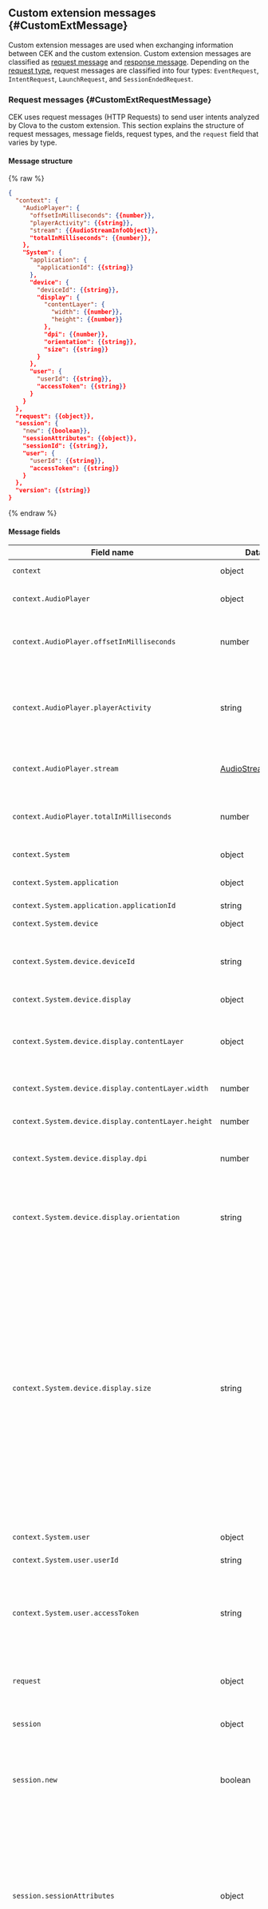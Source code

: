 ## Custom extension messages {#CustomExtMessage}
Custom extension messages are used when exchanging information between CEK and the custom extension. Custom extension messages are classified as [request message](#CustomExtRequestMessage) and [response message](#CustomExtResponseMessage). Depending on the [request type](#CustomExtRequestType), request messages are classified into four types: `EventRequest`, `IntentRequest`, `LaunchRequest`, and `SessionEndedRequest`.

### Request messages {#CustomExtRequestMessage}
CEK uses request messages (HTTP Requests) to send user intents analyzed by Clova to the custom extension. This section explains the structure of request messages, message fields, request types, and the `request` field that varies by type.

#### Message structure

{% raw %}
```json
{
  "context": {
    "AudioPlayer": {
      "offsetInMilliseconds": {{number}},
      "playerActivity": {{string}},
      "stream": {{AudioStreamInfoObject}},
      "totalInMilliseconds": {{number}},
    },
    "System": {
      "application": {
        "applicationId": {{string}}
      },
      "device": {
        "deviceId": {{string}},
        "display": {
          "contentLayer": {
            "width": {{number}},
            "height": {{number}}
          },
          "dpi": {{number}},
          "orientation": {{string}},
          "size": {{string}}
        }
      },
      "user": {
        "userId": {{string}},
        "accessToken": {{string}}
      }
    }
  },
  "request": {{object}},
  "session": {
    "new": {{boolean}},
    "sessionAttributes": {{object}},
    "sessionId": {{string}},
    "user": {
      "userId": {{string}},
      "accessToken": {{string}}
    }
  },
  "version": {{string}}
}
```
{% endraw %}

#### Message fields
| Field name       | Data type    | Description                     | Included |
|---------------|---------|-----------------------------|:---------:|
| `context`                                  | object  | The object that has the context information of the client.                                | Always |
| `context.AudioPlayer`                      | object  | The object that holds the details of media content currently being played or played last. | Conditional |
| `context.AudioPlayer.offsetInMilliseconds` | number  | The most recent playback position (offset) of the recently played media. The unit is milliseconds and this field value may be empty if the `playerActivity` value is `"IDLE"`.                                       | Conditional |
| `context.AudioPlayer.playerActivity`       | string  | The value for indicating the state of player. Values are:<ul><li><code>"IDLE"</code>: Deactivated</li><li><code>"PLAYING"</code>: Playing</li><li><code>"PAUSED"</code>: Paused</li><li><code>"STOPPED"</code>: Stopped</li></ul> | Always |
| `context.AudioPlayer.stream`               | [AudioStreamInfoObject](/CIC/References/CICInterface/AudioPlayer.md#AudioStreamInfoObject) | The object that contains the details of the currently playing media. This field value may be empty if the `playerActivity` value is `"IDLE"`.    | Conditional |
| `context.AudioPlayer.totalInMilliseconds`  | number  | The total duration of the recently played media. The unit is milliseconds and this field value may be empty if the `playerActivity` value is `"IDLE"`.                                                                  | Conditional |
| `context.System`                           | object  | The object that has the context information of the client system.                          | Always |
| `context.System.application`               | object  | The object that has the information of the extension that must be executed by the user intent.       | Always |
| `context.System.application.applicationId` | string  | The extension ID.                                                 | Always |
| `context.System.device`                    | object  | The object that has the context information of the client device.                               | Always |
| `context.System.device.deviceId`           | string  | The client device ID. The device identification information is sent with the combined information of the model name and device serial number. | Always |
| `context.System.device.display`            | object  | The object that has the display information of the client device.                                                 | Always |
| `context.System.device.display.contentLayer`        | object | The object that contains the resolution of the client display used for content. This field is omitted if the value of `context.System.device.display.size` is `"none"`.  | Conditional |
| `context.System.device.display.contentLayer.width`  | number | The width of the content area shown on the display. The unit is pixels (px).             | Always |
| `context.System.device.display.contentLayer.height` | number | The height of the content area shown on the display. The unit is pixels (px).             | Always |
| `context.System.device.display.dpi`         | number | The DPI of the display. This field is omitted if the value of `context.System.device.display.size` is `"none"`.          | Conditional |
| `context.System.device.display.orientation` | string | The direction of the display. This field is omitted if the value of `context.System.device.display.size` is `"none"`.<ul><li><code>"landscape"</code>: Horizontal display</li><li><code>"portrait"</code>: Vertical display</li></ul>                      | Conditional |
| `context.System.device.display.size`        | string | The resolution of the display. A predefined size value or a random value for the resolution size (`"custom"`) may be entered already. Value (`"none"`) may also be entered if there is no display device. <ul><li><code>"none"</code>: No display in client device</li><li><code>"s100"</code>: Low resolution (160px X 107px)</li><li><code>"m100"</code>: Medium resolution (427px X 240px)</li><li><code>"l100"</code>: High resolution (640px X 360px)</li><li><code>"xl100"</code>: Ultrahigh resolution (xlarge type, 899px X 506px)</li><li><code>"custom"</code>: Resolution is not in a predefined specification.</li></ul><div class="note"><p><strong>Note!</strong></p><p>You must provide media content with image quality that is appropriate for screen ratio and DPI of the client device.</p></div> | Always |
| `context.System.user`                      | object  | The object that has authenticated basic user information in the client device.                 | Always |
| `context.System.user.userId`               | string  | Clova ID of the device default user.                                    | Always |
| `context.System.user.accessToken`          | string  | Access token of the user account for a specific service. The access token for the user account connected with the default device user is delivered. CEK sends the access token of a user account acquired from the authorization server of a third-party service. For more information, see [Linking user accounts](/CEK/Guides/Link_User_Account.md). | Always |
| `request`                                 | object  | The object that has the analyzed details of the user utterance. The field configuration will vary depending on the [request type](#CustomExtRequestType). | Always |
| `session`                                  | object  | The object that has the session information. A session is a logical unit used to distinguish user requests.     | Always |
| `session.new`                              | boolean | Distinguishes whether the request message is for a new session or the existing session. <ul><li>true: New session</li><li>false: Existing session</li></ul>  | Always |
| `session.sessionAttributes`                       | object  | The object that stores the information necessary for multi-turn dialogue with the user. Custom extension sends temporary information to CEK using the `response.sessionAttributes` field of [response message](#CustomExtResponseMessage) and receives the corresponding information for the `session.sessionAttributes` field again when receiving additional user requests. The object consists of a key-value pair and can be freely defined when implementing the custom extension. If there is no stored value, an empty object is delivered.   | Always |
| `session.sessionId`                        | string  | Session ID                                                    | Always |
| `session.user`                             | object  | The object that has the information of the current user.                             | Always |
| `session.user.userId`                      | string  | Clova ID of the current user. The value may be different from `context.System.user.userId`. | Always |
| `session.user.accessToken`                 | string  | Access token of the user account for a specific service. The access token for the user account connected with the current user is delivered. CEK sends the access token of a user account acquired from the authorization server of a third-party service. For more information, see [Linking user accounts](/CEK/Guides/Link_User_Account.md).| Conditional |
| `version`                                  | string  | Version of message format (CEK version).                          | Always |

#### Message example
{% raw %}
```json
// Example 1: EventRequest type
{
  "version": "0.1.0",
  "session": {
    "new": false,
    "sessionAttributes": {},
    "sessionId": "a29cfead-c5ba-474d-8745-6c1a6625f0c5",
    "user": {
      "userId": "V0qe",
      "accessToken": "XHapQasdfsdfFsdfasdflQQ7"
    }
  },
  "context": {
    "System": {
      "application": {
        "applicationId": "com.yourdomain.extension.pizzabot"
      },
      "user": {
        "userId": "V0qe",
        "accessToken": "XHapQasdfsdfFsdfasdflQQ7"
      },
      "device": {
        "deviceId": "096e6b27-1717-33e9-b0a7-510a48658a9b",
        "display": {
          "size": "l100",
          "orientation": "landscape",
          "dpi": 96,
          "contentLayer": {
            "width": 640,
            "height": 360
          }
        }
      }
    }
  },
  "request": {
    "type": "EventRequest",
    "requestId": "f09874hiudf-sdf-4wku-flksdjfo4hjsdf",
    "timestamp": "2018-06-11T09:19:23Z",
    "event" : {
      "namespace":"ClovaSkill",
      "name":"SkillEnabled",
      "payload": null
    }
  }
}

// Example 2: IntentRequest type
{
  "version": "0.1.0",
  "session": {
    "new": false,
    "sessionAttributes": {},
    "sessionId": "a29cfead-c5ba-474d-8745-6c1a6625f0c5",
    "user": {
      "userId": "V0qe",
      "accessToken": "XHapQasdfsdfFsdfasdflQQ7"
    }
  },
  "context": {
    "System": {
      "application": {
        "applicationId": "com.yourdomain.extension.pizzabot"
      },
      "user": {
        "userId": "V0qe",
        "accessToken": "XHapQasdfsdfFsdfasdflQQ7"
      },
      "device": {
        "deviceId": "096e6b27-1717-33e9-b0a7-510a48658a9b",
        "display": {
          "size": "l100",
          "orientation": "landscape",
          "dpi": 96,
          "contentLayer": {
            "width": 640,
            "height": 360
          }
        }
      }
    }
  },
  "request": {
    "type": "IntentRequest",
    "intent": {
      "name": "OrderPizza",
      "slots": {
        "pizzaType": {
          "name": "pizzaType",
          "value": "Pepperoni"
        }
      }
    }
  }
}

// Example 3: LaunchRequest type
{
  "version": "0.1.0",
  "session": {
    "new": true,
    "sessionAttributes": {},
    "sessionId": "a29cfead-c5ba-474d-8745-6c1a6625f0c5",
    "user": {
      "userId": "V0qe",
      "accessToken": "XHapQasdfsdfFsdfasdflQQ7"
    }
  },
  "context": {
    "System": {
      "application": {
        "applicationId": "com.yourdomain.extension.pizzabot"
      },
      "user": {
        "userId": "V0qe",
        "accessToken": "XHapQasdfsdfFsdfasdflQQ7"
      },
      "device": {
        "deviceId": "096e6b27-1717-33e9-b0a7-510a48658a9b",
        "display": {
          "size": "l100",
          "orientation": "landscape",
          "dpi": 96,
          "contentLayer": {
            "width": 640,
            "height": 360
          }
        }
      }
    }
  },
  "request": {
    "type": "LaunchRequest"
  }
}

// Example 4: SessionEndedRequest type
{
  "version": "0.1.0",
  "session": {
    "new": false,
    "sessionAttributes": {},
    "sessionId": "a29cfead-c5ba-474d-8745-6c1a6625f0c5",
    "user": {
      "userId": "V0qe",
      "accessToken": "XHapQasdfsdfFsdfasdflQQ7"
    }
  },
  "context": {
    "System": {
      "application": {
        "applicationId": "com.yourdomain.extension.pizzabot"
      },
      "user": {
        "userId": "V0qe",
        "accessToken": "XHapQasdfsdfFsdfasdflQQ7"
      },
      "device": {
        "deviceId": "096e6b27-1717-33e9-b0a7-510a48658a9b",
        "display": {
          "size": "l100",
          "orientation": "landscape",
          "dpi": 96,
          "contentLayer": {
            "width": 640,
            "height": 360
          }
        }
      }
    }
  },
  "request": {
    "type": "SessionEndedRequest"
  }
}
```
{% endraw %}

#### See also
* [Handling a custom extension request](/CEK/Guides/Build_Custom_Extension.md#HandleCustomExtensionRequest)
* [AudioStreamInfoObject](/CIC/References/CICInterface/AudioPlayer.md#AudioStreamInfoObject)

### Request types {#CustomExtRequestType}
Request messages are classified into the following four types and the field configuration of the request message `request` object varies for each request type.
* [`EventRequest`](#CustomExtEventRequest)
* [`IntentRequest`](#CustomExtIntentRequest)
* [`LaunchRequest`](#CustomExtLaunchRequest)
* [`SessionEndedRequest`](#CustomExtSessionEndedRequest)

#### EventRequest {#CustomExtEventRequest}
{% if book.TargetCountryCode == "KR" %}
`EventRequest` type is a request type used when changes in the client state or related requests need to be sent to the extension. CEK uses the `EventRequest` request type to [report the client audio playback state to the extension](/CEK/Guides/Build_Custom_Extension.md#CollectPlaybackStatusAndProgress) or to [request additional information about audio playback from the extension](/CEK/Guides/Build_Custom_Extension.md#ProvidingMetaDataForDisplay). You must develop the extension to handle the tasks of reporting the audio playback state or requesting additional information.

Use the `EventRequest` request type and the following [event messages](/CIC/References/CIC_API.md#Event) of [CIC API](/CIC/References/CIC_API.md) when reporting the audio playback state or requesting additional information from the extension.

* [`AudioPlayer.PlayFinished`](/CIC/References/CICInterface/AudioPlayer.md#PlayFinished)
* [`AudioPlayer.PlayPaused`](/CIC/References/CICInterface/AudioPlayer.md#PlayPaused)
* [`AudioPlayer.PlayResumed`](/CIC/References/CICInterface/AudioPlayer.md#PlayResumed)
* [`AudioPlayer.PlayStarted`](/CIC/References/CICInterface/AudioPlayer.md#PlayStarted)
* [`AudioPlayer.PlayStopped`](/CIC/References/CICInterface/AudioPlayer.md#PlayStopped)
* [`AudioPlayer.ProgressReportDelayPassed`](/CIC/References/CICInterface/AudioPlayer.md#ProgressReportDelayPassed)
* [`AudioPlayer.ProgressReportIntervalPassed`](/CIC/References/CICInterface/AudioPlayer.md#ProgressReportIntervalPassed)
* [`AudioPlayer.ProgressReportPositionPassed`](/CIC/References/CICInterface/AudioPlayer.md#ProgressReportPositionPassed)
* [`AudioPlayer.StreamRequested`](/CIC/References/CICInterface/AudioPlayer.md#StreamRequested)
* [`TemplateRuntime.RequestPlayerInfo`](/CIC/References/CICInterface/AudioPlayer.md#RequestPlayerInfo)
{% elif book.TargetCountryCode == "JP" %}
`EventRequest` type is a request type used when changes in the client state or related requests need to be sent to the extension. CEK uses the `EventRequest` request type to report the results of the user enabling or disabling specific skills, [report audio playback status of the client to the extension](/CEK/Guides/Build_Custom_Extension.md#CollectPlaybackStatusAndProgress), or [request additional information related to audio playback from the extension](/CEK/Guides/Build_Custom_Extension.md#ProvidingMetaDataForDisplay). You must develop the extension to handle the tasks of enabling or disabling skills, reporting the audio playback state, or requesting additional information.

Use the `EventRequest` request type and the following [CIC API](#CICAPIforAudioPlayback) when reporting the audio playback state or requesting additional information from the extension.

* [`AudioPlayer.PlayFinished`](#PlayFinished)
* [`AudioPlayer.PlayPaused`](#PlayPaused)
* [`AudioPlayer.PlayResumed`](#PlayResumed)
* [`AudioPlayer.PlayStarted`](#PlayStarted)
* [`AudioPlayer.PlayStopped`](#PlayStopped)
* [`AudioPlayer.ProgressReportDelayPassed`](#ProgressReportDelayPassed)
* [`AudioPlayer.ProgressReportIntervalPassed`](#ProgressReportIntervalPassed)
* [`AudioPlayer.ProgressReportPositionPassed`](#ProgressReportPositionPassed)
* [`AudioPlayer.StreamRequested`](#StreamRequested)
* [`TemplateRuntime.RequestPlayerInfo`](#RequestPlayerInfo)
{% endif %}

The `request` object field configuration of the `EventRequest` type message is as follows:

{% raw %}
```json
{
  "type": "EventRequest",
  "requestId": {{string}},
  "timestamp": {{string}},
  "event": {
    "namespace": {{string}},
    "name": {{string}},
    "payload": {{object}}
  }
}
```
{% endraw %}

| Field name       | Data type    | Description                     | Included |
|---------------|---------|-----------------------------|:---------:|
| `event`           | object  | The object that stores the information sent by the client to Clova.                                       | Always   |
| `event.name`      | string  | {{ "The name of the event sent to Clova by the client." if book.TargetCountryCode == "KR" else "The name of the event message sent to Clova by the client or the name that represents the active or non-active action of a skill. The name that represents the active or non-active action of a skill is either `SkillEnabled` or `SkillDisabled`. Once a request is received, which holds information about the active or non-active state of the skill, you can use the `context.System.application.applicationId` field and `context.System.user.userId` field of the [request message](#CustomExtRequestMessage) so that it collects or discards user information." }} | Always   |
| `event.namespace` | string  | {{ "The namespace of the event sent to Clova by the client." if book.TargetCountryCode == "KR" else "The namespace of the event message sent to Clova by the client or the name that represents the active or non-active state of a skill. The namespace that represents the active or non-active state of a skill is always `ClovaSkill`." }}   | Always  |
| `event.payload`   | object  | {{ "`payload` or part of the `payload` information of the event message sent to Clova by the client. Some `EventRequest` type of event message may have an empty `payload`." if book.TargetCountryCode == "KR" else "`payload` or part of the `payload` information of the event message sent to Clova by the client. Some event messages or `EventRequest` type event messages that represent the active or non-active state of a skill may have an empty `payload`." }}  | Always  |
| `requestId`       | string  | Dialogue ID (`event.header.dialogRequestId`) generated when the client sends information to Clova.    | Always   |
| `timestamp`       | string  | The send time of when the client sends information to Clova (Timestamp, <a href="https://en.wikipedia.org/wiki/ISO_8601" target="_blank">ISO 8601</a>)<div class="note"><p><strong>Note!</strong></p><p>Since CEK does not guarantee the correct order in <code>EventRequest</code> type requests, you can use this field value to determine the order of client requests.</p></div>                    |   |
| `type`            | string  | The type of request message. The value is always set to `"EventRequest"`.         | Always |

Here is an example of the `request` object field of the `EventRequest` type message.

{% if book.TargetCountryCode == "KR" %}
```json
// Example 1. When metadata on music is requested
"event": {
  "namespace": "TemplateRuntime",
  "name": "RequestPlayerInfo",
  "payload": {
    "token": "eJyr5lIqSSyITy4tKs4vUrJSUE",
    "range": {
      "after": 10
    }
  }
}

// Example 2. When music is stopped
"request": {
  "type": "EventRequest",
  "requestId": "e5464288-50ff-4e99-928d-4a301e083d41",
  "timestamp": "2017-09-05T05:41:21Z",
  "event": {
    "namespace": "AudioPlayer",
    "name": "PlayStopped",
    "payload": {}
  }
}
```
{% elif book.TargetCountryCode == "JP" %}
```json
// Example 1. When a skill is enabled
"request": {
  "type": "EventRequest",
  "requestId": "f09874hiudf-sdf-4wku-flksdjfo4hjsdf",
  "timestamp": "2018-06-11T09:19:23Z",
  "event" : {
    "namespace":"ClovaSkill",
    "name":"SkillEnabled",
    "payload": null
  }
}

// Example 2. When a skill is disabled
"request": {
  "type": "EventRequest",
  "requestId": "f09874hiudf-sdf-4wku-flksdjfo4hjsdf",
  "timestamp": "2018-06-19T11:37:21Z",
  "event" : {
    "namespace":"ClovaSkill",
    "name":"SkillDisabled",
    "payload": null
  }
}

// Example 3. When metadata on music is requested
"event": {
  "namespace": "TemplateRuntime",
  "name": "RequestPlayerInfo",
  "payload": {
    "token": "eJyr5lIqSSyITy4tKs4vUrJSUE",
    "range": {
      "after": 10
    }
  }
}

// Example 4. When music is stopped
"request": {
  "type": "EventRequest",
  "requestId": "e5464288-50ff-4e99-928d-4a301e083d41",
  "timestamp": "2017-09-05T05:41:21Z",
  "event": {
    "namespace": "AudioPlayer",
    "name": "PlayStopped",
    "payload": {}
  }
}
```
{% endif %}

#### IntentRequest {#CustomExtIntentRequest}
`IntentRequest` type is a request type that delivers a user request in order to have its details executed. When developing the service, you must [define an interaction model](/Design/Design_Guideline_For_Extension.md#DefineInteractionModel) for receiving user requests. The interaction model can be registered via the [Clova developer console](/DevConsole/ClovaDevConsole_Overview.md). In this process, the distinguished user request is defined as information type called an "intent." The analyzed utterance information of the user is converted to an intent and is delivered to the extension via the `intent` field.

The `request` object field configuration of the `IntentRequest` type message is as follows:

{% raw %}
```json
{
  "type": "IntentRequest",
  "intent": {
    "name": {{string}},
    "slots": {{object}}
  }
}
```
{% endraw %}

| Field name       | Data type    | Description                     | Included |
|---------------|---------|-----------------------------|:---------:|
| `intent`        | object  | Object that stores the analyzed details of a user request [intent](/Design/Design_Guideline_For_Extension.md#Intent).                          | Always |
| `intent.name`   | string  | The name of the Intent. The [intent](/Design/Design_Guideline_For_Extension.md#Intent) defined in the interaction model can be identified with this field.  | Always |
| `intent.slots`  | object  | The object that stores the information required when the extension handles the intent (slot). Configuration of this field may vary depending on the [intent](/Design/Design_Guideline_For_Extension.md#Intent) entered in `intent.name` field. | Always |
| `type`          | string  | The type of request message. The value is always set to `"IntentRequest"`.                                                                     | Always |

Here is an example of the `request` object field of the `IntentRequest` type message.

```json
"request": {
  "type": "IntentRequest",
  "intent": {
    "name": "OrderPizza",
    "slots": {
      "pizzaType": {
        "name": "pizzaType",
        "value": "Pepperoni"
      }
    }
  }
}
```

#### LaunchRequest {#CustomExtLaunchRequest}
`LaunchRequest` type is a request type that indicates that a user has started using a specific extension. For example, the user has declared they want to use a specific skill by saying "Start DiceDrawer." The [`IntentRequest`](#CustomExtIntentRequest) type message of the extension is received until the user declares they want to stop using the skill.

The `request` object field configuration of the `LaunchRequest` type message is as follows:

{% raw %}
```json
{
  "type": "LaunchRequest"
}
```
{% endraw %}

| Field name       | Data type    | Description                     | Included |
|---------------|---------|-----------------------------|:---------:|
| `type`          | string  | The type of request message. The value is always set to `"LaunchRequest"`. | Always |

#### SessionEndedRequest {#CustomExtSessionEndedRequest}
`SessionEndedRequest` request type that indicates that a user has finished using a specific skill. This message is received in the following situations:
* when the user has requested to end the skill.
* when there is no user input for a specific amount of time (Timeout).
* when there is an error.

<div class="note">
  <p><strong>Note!</strong></p>
  <p>If the extension first declares the end of the session using the <code>shouldEndSession</code> field of <a href="#CustomExtResponseMessage">response message</a>, this message will not be received.</p>
</div>


The `request` object field configuration of the `SessionEndedRequest` type message is as follows:

{% raw %}
```json
{
  "type": "SessionEndedRequest"
}
```
{% endraw %}

| Field name       | Data type    | Description                     | Included |
|---------------|---------|-----------------------------|:---------:|
| `type`          | string  | The type of request message. The value is always set to `"SessionEndedRequest"`. | Always |

### Response message {#CustomExtResponseMessage}
The extension must deliver a response message after handling a request message (HTTP Response). This section explains the structure and the fields of the response message.

#### Message structure
{% raw %}
```json
{
  "response": {
    "card": {{object}},
    "directives": [
      {
        "header": {
          "messageId": {{string}},
          "name": {{string}},
          "namespace": {{string}}
        },
        "payload": {{object}}
      }
    ],
    "outputSpeech": {
      "type": {{string}},
      "values": {{SpeechInfoObject|SpeechInfoObject array}},
      "brief": {{SpeechInfoObject}},
      "verbose": {
        "type": {{string}},
        "values": {{SpeechInfoObject|SpeechInfoObject array}},
      }
    },
    "reprompt": {
      "outputSpeech": {
        "type": {{string}},
        "values": {{SpeechInfoObject|SpeechInfoObject array}},
        "brief": {{SpeechInfoObject}},
        "verbose": {
          "type": {{string}},
          "values": {{SpeechInfoObject|SpeechInfoObject array}},
        }
      }
    },
    "shouldEndSession": {{boolean}},
  },
  "sessionAttributes": {{object}},
  "version": {{string}}
}
```
{% endraw %}

#### Message fields
| Field name       | Data type    | Description                     | Required |
|---------------|---------|-----------------------------|:---------:|
| `response`                               | object       | The object containing the response information of the extension.                            | Required |
| `response.card`                          | object       | The data is in the [content template](/CIC/References/Content_Templates.md) format and can be displayed on the client screen via this field. If data exists in this field, CIC sends the [Clova.RenderTemplate](/CIC/References/CICInterface/Clova.md#RenderTemplate) directive to the client. If the object is empty, CIC delivers the [Clova.RenderText](/CIC/References/CICInterface/Clova.md#RenderText) directive to the client to display the values in the `response.outputSpeech.values` field.        | Required |
| `response.directives[]`                  | object array | The directive message that the extension delivers to CEK. The `response.directives` field is normally used to provide audio content and supports the following {{ "[CIC API](/CIC/References/CIC_API.md)" if book.TargetCountryCode == "KR" else "[CIC API](#CICAPIforAudioPlayback)" }} directive messages: <ul><li><code>AudioPlayer.Play</code></li><li><code>AudioPlayer.StreamDeliver</code></li><li><code>PlaybackController.Pause</code></li><li><code>PlaybackController.Resume</code></li><li><code>PlaybackController.Stop</code></li><li><code>TemplateRuntime.RenderPlayerInfo</code></li>.</ul> | Required |
| `response.directives[].header`           | object       | The header of the directive.                                          | Required |
| `response.directives[].header.messageId` | string       | The message ID (UUID). The message ID used to distinguish individual messages.   | Required |
| `response.directives[].header.name`      | string       | The API name of directive.                                      | Required |
| `response.directives[].header.namespace` | string       | The API namespace of the directive message.                                | Required |
| `response.directives[].payload`          | object       | The object that contains information related to the directive. You can configure the payload object and the field values differently based on the directive message.         | Required |
| `response.outputSpeech`                  | object       | The object that contains the information to be synthesized as a voice. The synthesized voice information is delivered to the client via CIC.              | Required |
| `response.outputSpeech.brief`            | [SpeechInfoObject](#CustomExtSpeechInfoObject) | Summary information for voice output.                    | Optional |
| `response.outputSpeech.type`             | string       | The type of voice information to output. <ul><li><code>"SimpleSpeech"</code>: Voice information in a simple sentence format. This is the most basic type, and the <code>response.outputSpeech.values</code> field must have a <a href="#CustomExtSpeechInfoObject"><code>SpeechInfoObject</code></a> object if this value is designated.</li><li><code>"SpeechList"</code>: Voice information with a complex sentence format. This is used when outputting many sentences. If this value is designated, the <code>response.outputSpeech.values</code> field must have a <a href="#CustomExtSpeechInfoObject"><code>SpeechInfoObject</code></a> object array.</li><li><code>"SpeechSet"</code>: Voice information in a combined format. This is used to deliver the summary of the voice information and detailed voice information to a client device without a display. If this value is designated, it must have the <code>response.outputSpeech.brief</code> and <code>response.outputSpeech.verbose</code> fields instead of the <code>response.outputSpeech.values</code> field.</li></ul> | Required |
| `response.outputSpeech.values[]`           | [SpeechInfoObject](#CustomExtSpeechInfoObject) or [SpeechInfoObject](#CustomExtSpeechInfoObject) array | The object or object array that contains the voice information to output from the client device. | Optional |
| `response.outputSpeech.verbose`          | object       | It is used when delivering content to a client device without a display and contains detailed voice information. | Optional |
| `response.outputSpeech.verbose.type`     | string       | The type of voice information to output. Only the voice information in simple and complex sentence formats can be entered. <ul><li><code>"SimpleSpeech"</code>: Voice information in a simple sentence format. Used when delivering the most basic voice information. If this value is designated, the <code>response.outputSpeech.verbose.values</code> field must have the <a href="#CustomExtSpeechInfoObject"><code>SpeechInfoObject</code></a> object.</li><li><code>"SpeechList"</code>: Voice information in a complex sentence format. It is used when outputting many sentences. If this value is designated, the <code>response.outputSpeech.verbose.values</code> field must have a <a href="#CustomExtSpeechInfoObject"><code>SpeechInfoObject</code></a> object array.</li></ul> | Required |
| `response.outputSpeech.verbose.values[]`           | [SpeechInfoObject](#CustomExtSpeechInfoObject) or [SpeechInfoObject](#CustomExtSpeechInfoObject) array | The object or object array that contains the detailed voice information to output from the client device. | Required |
| `response.reprompt`                               | object       | The object that contains voice information to encourage additional user utterances. If the `response.reprompt` field is used, the intention to continue multi-turn dialogue can be asked to the user or the user can be encouraged to enter additional mandatory information. Generally, if there is no additional utterance from the user during a multi-turn dialogue, the multi-turn dialogue exits automatically after the waiting time for input is exceeded. But if the `response.reprompt` field is used, the Clova outputs the voice written in the `response.reprompt` field after the client exceeds the waiting time for input to deliver the [`SpeechSynthesizer.Speak`](/CIC/References/CICInterface/SpeechSynthesizer.md#Speak) directive message and the [`SpeechRecognizer.ExpectSpeech`](/CIC/References/CICInterface/SpeechRecognizer.md#ExpectSpeech) directive message to the client to receive additional utterances of the user.<div class="note"><p><strong>Note!</strong></p><p><code>response.reprompt</code> The field is valid when the <code>response.shouldEndSession</code> field value is entered as <code>false</code>. It is recommended to send voice information in a short sentence format (<code>"SimpleSpeech"</code>). If the <code>response.reprompt</code> field is used, the input waiting time can be extended only once.</p></div> | Optional |
| `response.reprompt.outputSpeech`                  | object       | The object that contains the information to be synthesized as a voice. The synthesized voice information is delivered to the client via CIC.              | Required |
| `response.reprompt.outputSpeech.brief`            | [SpeechInfoObject](#CustomExtSpeechInfoObject) | Summary information for voice output.                    | Optional |
| `response.reprompt.outputSpeech.type`             | string       | The type of voice information to output. <ul><li>"SimpleSpeech": Voice information in a simple sentence format. This is the most basic type, and the <code>response.outputSpeech.values</code> field must have a <a href="#CustomExtSpeechInfoObject"><code>SpeechInfoObject</code></a> object if this value is designated.</li><li><code>"SpeechList"</code>: Voice information with a complex sentence format. This is used when outputting many sentences. If this value is designated, the <code>response.outputSpeech.values</code> field must have a <a href="#CustomExtSpeechInfoObject"><code>SpeechInfoObject</code></a> object array.</li><li><code>"SpeechSet"</code>: Voice information in a combined format. This is used to deliver the summary of the voice information and detailed voice information to a client device without a display. If this value is designated, it must have the <code>response.outputSpeech.brief</code> and <code>response.outputSpeech.verbose</code> fields instead of the <code>response.outputSpeech.values</code> field.</li></ul> | Required |
| `response.reprompt.outputSpeech.values[]`           | [SpeechInfoObject](#CustomExtSpeechInfoObject) or [SpeechInfoObject](#CustomExtSpeechInfoObject) array | The object or object array that contains the voice information to output from the client device. | Optional |
| `response.reprompt.outputSpeech.verbose`          | object       | It is used when delivering content to a client device without a display and contains detailed voice information. | Optional |
| `response.reprompt.outputSpeech.verbose.type`     | string       | The type of voice information to output. Only the voice information in simple and complex sentence formats can be entered. <ul><li><code>"SimpleSpeech"</code>: Voice information in a simple sentence format. Used when delivering the most basic voice information. If this value is designated, the <code>response.outputSpeech.verbose.values</code> field must have the <a href="#CustomExtSpeechInfoObject"><code>SpeechInfoObject</code></a> object.</li><li><code>"SpeechList"</code>: Voice information in a complex sentence format. It is used when outputting many sentences. If this value is designated, the <code>response.outputSpeech.verbose.values</code> field must have a <a href="#CustomExtSpeechInfoObject"><code>SpeechInfoObject</code></a> object array.</li></ul> | Required |
| `response.reprompt.outputSpeech.verbose.values[]`           | [SpeechInfoObject](#CustomExtSpeechInfoObject) or [SpeechInfoObject](#CustomExtSpeechInfoObject) array | The object or object array that contains the detailed voice information to output from the client device. | Required |
| `response.shouldEndSession`              | boolean      | Session end flag A field that indicates that a user has finished using a specific extension. Used when the extension notifies the end of use first before receiving the request message of [`SessionEndedRequest`](#CustomExtSessionEndedRequest) type.<ul><li>true: End of use</li><li>false: Continue use. A multi-turn dialogue with the user is attempted.</li></ul> | Required |
| `sessionAttributes`                      | object       | The object that stores information necessary for a multi-turn dialogue with the user. A custom extension sends intermediate information to CEK using the `sessionAttributes` field and receives the corresponding information to the `session.sessionAttributes` field of the [request message](#CustomExtRequestMessage) when receiving additional user requests. `sessionAttributes` The object must be configured as a key-value pair and can be defined arbitrarily when implementing the custom extension. If there is no value to store, enter an empty object. | Required |
| `version`                                | string       | Version of message format (CEK version).                        | Required |

<div class="note">
  <p><strong>Note!</strong></p>
  <p>A prior arrangement is necessary when sending a customized directive of the extension through the <code>response.directives</code> field. Contact the partnership team for more information.</p>
</div>

#### SpeechInfoObject {#CustomExtSpeechInfoObject}
SpeechInfoObject is an object reused in the `response.outputSpeech` of a response message. The object contains simple utterance information in the smallest unit of voice information to be outputted to the user. This object has the following fields:

| Field name        | Data type         | Description                                                                | Required |
|----------------|--------------|--------------------------------------------------------------------|:-----:|
| `lang`           | string       | Code of the language to use for voice synthesis. The current values are as follows:<ul><li><code>"en"</code>: English</li><li><code>"ja"</code>: Japanese</li><li><code>"ko"</code>: Korean</li><li><code>""</code>: If the <code>type</code> field value is <code>"URL"</code>, this field has an empty string.</li></ul>         | Required |
| `type`           | string       | Type of voice to use. The type of `value` field value varies depending on the value of this field. The current values are as follows:<ul><li><code>"PlainText"</code>: regular text</li><li><code>"URL"</code>: URI of the file that can play voice and music.</li></ul>            | Required |
| `value`          | string       | Content to synthesize speech or URI of audio file.<div class="note">
  <p><strong>Note!</strong></p><p>For information on the audio file format supported by Clova, see <a href="/Design/Design_Guideline_For_Extension.html#SupportedAudioCompressionFormat">Supported audio compression formats</a>.</p></div>     | Required |

#### Message example
{% raw %}
```json
// Example 1: Return SimpleSpeech voice information - regular text
{
  "version": "0.1.0",
  "sessionAttributes": {},
  "response": {
    "outputSpeech": {
      "type": "SimpleSpeech",
      "values": {
          "type": "PlainText",
          "lang": "en",
          "value": "Hi, nice to meet you"
      }
    },
    "card": {},
    "directives": [],
    "shouldEndSession": false
  }
}

// Example 2: Return SpeechList voice information - use regular text, URL type
{
  "version": "0.1.0",
  "sessionAttributes": {},
  "response": {
    "outputSpeech": {
      "type": "SpeechList",
      "values": [
        {
          "type": "PlainText",
          "lang": "ko",
          "value": "I will sing a song."
        },
        {
          "type": "URL",
          "lang": "" ,
          "value": "https://tts.com/song.mp3"
        }
      ]
    },
    "card": {},
    "directives": [],
    "shouldEndSession": true
  }
}

// Example 3: Return SpeechSet voice information - summary, detailed voice information
{
  "version": "0.1.0",
  "sessionAttributes": {},
  "response": {
    "outputSpeech": {
      "type": "SpeechSet",
      "brief": {
        "type": "PlainText",
        "lang": "ko",
        "value": "Here is the weather forecast."
      },
      "verbose": {
        "type": "SpeechList",
        "values": [
          {
              "type": "PlainText",
              "lang": "ko",
              "value": "Monsoon rains throughout the country until the weekend…The heat wave has died down."
          },
          {
              "type": "PlainText",
              "lang": "ko",
              "value": "Monsoon rains throughout the country tomorrow…Watch out for torrential rain in various regions."
          }
          ...
        ]
      }
    },
    "card": {},
    "directives": [],
    "shouldEndSession": true
  }
}

// Example 4: Stores intermediate information in multi-turn dialogue - use of sessionAttributes
{
  "version": "0.1.0",
  "sessionAttributes": {
    "RequestedIntent": "OrderPizza",
    "pizzaType": "Pepperoni pizza"
  },
  "response": {
    "outputSpeech": {
      "type": "SimpleSpeech",
      "values": {
          "type": "PlainText",
          "lang": "ko",
          "value": "How many boxes of pizza do you want to order?"
      }
    },
    "card": {},
    "directives": [],
    "shouldEndSession": false
  }
}

// Example 5: Encourages additional user utterances in multi-turn dialogue - use of reprompt
{
  "version": "0.1.0",
  "sessionAttributes": {
    "RequestedIntent": "OrderPizza",
    "pizzaType": "Pepperoni pizza"
  },
  "response": {
    "outputSpeech": {
      "type": "SimpleSpeech",
      "values": {
          "type": "PlainText",
          "lang": "ko",
          "value": "How many boxes of pizza do you want to order?"
      }
    },
    "card": {},
    "reprompt" : {
      "outputSpeech" : {
        "type" : "SimpleSpeech",
        "values" : {
          "type" : "PlainText",
          "lang" : "ko",
          "value": "If you don't have anything to say, would you like to cancel the order?"
        }
      }
    },
    "shouldEndSession": false
  }
}

// Example 6: Directs the client to play the audio content (uses the response.directives[] field)
{
  "version": "0.1.0",
  "sessionAttributes": {},
  "response": {
    "card": {},
    "directives": [
      {
        "header": {
          "namespace": "AudioPlayer",
          "name": "Play"
        },
        "payload": {
          "audioItem": {
            "audioItemId": "9CPWU-c82302b2-ea29-4f6c-ba6e-20fd268d8c3b-c1570067",
            "title": "Symphony No.4 In A Op.90 'Italian' - III. Con Moto Moderato",
            "artist": "Unknown",
            "stream": {
              "beginAtInMilliseconds": 0,
              "progressReport": {
                "progressReportDelayInMilliseconds": null,
                "progressReportIntervalInMilliseconds": null,
                "progressReportPositionInMilliseconds": 60000
              },
              "token": "TR-NM-17413540",
              "url": "clova:TR-NM-17413540",
              "urlPlayable": false
            },
          },
          "playBehavior": "REPLACE_ALL"
        }
      }
    ],
    "outputSpeech": {},
    "shouldEndSession": true
  }
}
```
{% endraw %}

#### See also
* [Returning a custom extension response](/CEK/Guides/Build_Custom_Extension.md#ReturnCustomExtensionResponse)
* [Content template](/CIC/References/Content_Templates.md)

{% if book.TargetCountryCode == "JP" %}
## CIC API related to the audio content playback {#CICAPIforAudioPlayback}

CIC API is the message specification exchanged when the client device of a user communicates with Clova. The CIC API explained here is supported by CEK to [provide audio content](/CEK/Guides/Build_Custom_Extension.md#ProvideAudioContent) for the custom extension. CEK sends by filling out the event message the client sent to Clova in the `event` field of the [`EventRequest`](#CustomExtEventRequest) type message. Also, the custom extension must send the directive message related to the audio content playback by filling out in the `response.directives[]` field of the [`Response messages`](#CustomExtResponseMessage) to provide audio content to the user.

Therefore, if your custom extension provides audio content, you need an understanding of the following CIC API:

| Namespace   | Message name         | Type  | Description                                   |
|-------------|------------------|-----------|---------------------------------------------|
| AudioPlayer | [`Play`](#Play)                       | Directive | Instructs the client to either play or add to the playback queue the specified audio stream.                         |
| AudioPlayer | [`PlayFinished`](#PlayFinished)       | Event     | Reports to CIC that the client has finished playback with the information on the audio stream.     |
| AudioPlayer | [`PlayPaused`](#PlayPaused)           | Event     | Reports to CIC that the client has paused playback with the information on the audio stream. |
| AudioPlayer | [`PlayResumed`](#PlayResumed)         | Event     | Reports to CIC that the client has resumed playback with the information on the audio stream.         |
| AudioPlayer | [`PlayStarted`](#PlayStarted)         | Event     | Reports to CIC that the client has started playback with the information on the audio stream.    |
| AudioPlayer | [`PlayStopped`](#PlayStopped)         | Event     | Reports to CIC that the client has stopped playback with the information on the audio stream.    |
| AudioPlayer | [`ProgressReportDelayPassed`](#ProgressReportPositionPassed) | Event | Reports the current playback state to CIC after the specified time (delay) has passed playing the audio stream. |
| AudioPlayer | [`ProgressReportIntervalPassed`](#ProgressReportPositionPassed)| Event | Reports the current playback state to CIC on a regular interval while playing an audio stream. |
| AudioPlayer | [`ProgressReportPositionPassed`](#ProgressReportPositionPassed) | Event | Reports the current playback state to CIC when the client reaches a specific playback point. |
| AudioPlayer | [`StreamDeliver`](#StreamDeliver)     | Directive | Receives the audio stream information that can be played as a response to the [`AudioPlayer.StreamRequested`](#StreamRequested) event. |
| AudioPlayer | [`StreamRequested`](#StreamRequested) | Event     | Requests CIC for additional information needed for audio stream playback such as a streaming URL.               |
| PlaybackController | [`Pause`](#Pause)              | Directive | Instructs the client to pause the current audio stream.        |
| PlaybackController | [`Resume`](#Resume)            | Directive | Instructs the client to resume playing the audio stream.                |
| PlaybackController | [`Stop`](#Stop)                | Directive | Instructs the client to stop playing an audio stream.                |
| TemplateRuntime | [`RenderPlayerInfo`](#RenderPlayerInfo)        | Directive | Instructs the client to display the sent playback metadata such as a playlist, album image, and lyrics on the media player. |
| TemplateRuntime | [`RequestPlayerInfo`](#RequestPlayerInfo)      | Event     | Requests CIC for playback metadata such as a playlist, album image, and lyrics to display on the media player. |

## Play directive {#Play}
Instructs the client to either play or add to the playback queue the specified audio stream.

### Payload fields
| Field name       | Data type    | Description                     | Included |
|---------------|---------|-----------------------------|:---------:|
| `audioItem`               | object | The metadata of an audio stream to play and audio stream information required for playback.                     | Always |
| `audioItem.artImageUrl`   | string | The URL for the image on the audio (e.g. album image).                                                  | Conditional  |
| `audioItem.audioItemId`   | string | ID of an audio stream. Use this ID to remove redundant Play directives. | Always |
| `audioItem.headerText`    | string | The text field used mainly to indicate the title of current play list.                                                | Conditional  |
| `audioItem.stream`        | [AudioStreamInfoObject](#AudioStreamInfoObject) | The audio stream information required for playback.        | Always |
| `audioItem.titleSubText1` | string | The text field used mainly to indicate the name of the artist.                                                          | Always |
| `audioItem.titleSubText2` | string | The text field used mainly to indicate the name of the album.                                                      | Conditional |
| `audioItem.titleText`     | string | The text field used mainly to indicate the title of the currently playing music.                                                         | Always  |
| `playBehavior`            | string | Indicates when to play the audio stream received from the directive. <ul><li><code>"REPLACE_ALL"</code>: Clear the playback queue and play the audio stream immediately.</li><li><code>"ENQUEUE"</code>: Clear the playback queue and add the audio stream.</li></ul> | Always |
| `source`                  | object | The information of the audio streaming service.                                                    | Always |
| `source.logoUrl`          | string | The URL for the logo of the audio streaming service. If this field is unavailable or undefined, or if the logo cannot be displayed, you must at least display the name of the music service provider specified in the `source.name` field.  | Conditional |
| `source.name`             | string | The text field containing the name of the audio streaming service.                                                        | Always |

### Remarks
Based on the policy of music service providers, certain information required for playback (e.g. streaming URL) may have to be acquired right before playback. Whether additional information will be requested is specified in the `audioItem.stream.urlPlayable` field, as shown below:
* `urlPlayable` is `true`: No additional information is required. You can play the audio stream only with the URL specified in the `audioItem.stream.url` field.
* `urlPlayable` is `false`: Additional information is required for you to play the given audio stream. Make a request for additional information with the [`AudioPlayer.StreamRequested`](#StreamRequested) event.

### Message example
{% raw %}

```json
// Example: The audio stream that can be played only with the stream URL
{
  "directive": {
    "header": {
      "namespace": "AudioPlayer",
      "name": "Play",
      "dialogRequestId": "34abac3-cb46-611c-5111-47eab87b7",
      "messageId": "ad13f0d6-bb11-ca23-99aa-312a0b213805"
    },
    "payload": {
      "audioItem": {
        "audioItemId": "90b77646-93ab-444f-acd9-60f9f278ca38",
        "episodeId": 22346122,
        "stream": {
          "beginAtInMilliseconds": 0,
          "episodeId": 22346122,
          "playType": "NONE",
          "podcastId": 12548,
          "progressReport": {
            "progressReportDelayInMilliseconds": null,
            "progressReportIntervalInMilliseconds": 60000,
            "progressReportPositionInMilliseconds": null
          },
          "url": "https://streaming.example.com/1212334548/2231122",
          "urlPlayable": true
        },
        "type": "podcast"
      },
      "source": {
        "name": "Potbbang",
        "logoUrl": "https://img.musicproviderdomain.net/logo_180125.png"
      },
      "playBehavior": "REPLACE_ALL"
    }
  }
}

// Example: The audio stream that cannot be played only with the stream URL
{
  "directive": {
    "header": {
      "namespace": "AudioPlayer",
      "name": "Play",
      "dialogRequestId": "277b40c3-b046-4f61-a551-783b1547e7b7",
      "messageId": "4e4080d6-c440-498a-bb73-ae86c6312806"
    },
    "payload": {
      "audioItem": {
        "audioItemId": "9CPWU-8362fe7c-f75c-42c6-806b-6f3e00aba8f1-c1862201",
        "album": {
          "albumId": "2000240",
          "genres": [
            "Classic"
          ],
          "title": "Wonderland - Edvard Grieg : Piano Concerto, Lyric Pieces"
        },
        ...
        "stream": {
          "beginAtInMilliseconds": 0,
          "durationInMilliseconds": 60000,
          "progressReport": {
            "progressReportDelayInMilliseconds": null,
            "progressReportIntervalInMilliseconds": null,
            "progressReportPositionInMilliseconds": 60000
          },
          "token": "TR-NM-17716562",
          "url": "clova:TR-NM-17716562",
          "urlPlayable": false
        },
        "title": "Symphony No.4 In A Op.90 'Italian' - III. Con Moto Moderato",
        "type": "SampleMusicProvider"
      },
      "source": {
        "name": "Sample Music Provider",
        "logoUrl": "https://img.musicproviderdomain.net/logo_180125.png"
      },
      "playBehavior": "REPLACE_ALL"
    }
  }
}
```

{% endraw %}

### See also
* [`AudioPlayer.PlayPaused`](#PlayPaused)
* [`AudioPlayer.PlayResumed`](#PlayResumed)
* [`AudioPlayer.PlayStarted`](#PlayStarted)
* [`AudioPlayer.PlayStopped`](#PlayStopped)
* [`AudioPlayer.ProgressReportDelayPassed`](#ProgressReportDelayPassed)
* [`AudioPlayer.ProgressReportIntervalPassed`](#ProgressReportIntervalPassed)
* [`AudioPlayer.ProgressReportPositionPassed`](#ProgressReportPositionPassed)
* [`AudioPlayer.StreamRequested`](#StreamRequested)

### AudioPlayer.PlayFinished event {#PlayFinished}
Reports to CIC that the client has finished playback with the information on the audio stream.

#### Payload fields

| Field name       | Data type    | Description                     | Required |
|---------------|---------|-----------------------------|:---------:|
| `token`                | string | The token of the audio stream.    | Required |
| `offsetInMilliseconds` | number | The current-time indicator of the audio playing (in milliseconds).                         | Required  |

#### Message example
{% raw %}

```json
{
  "context": [
    ...
  ],
  "event": {
    "header": {
      "namespace": "AudioPlayer",
      "name": "PlayFinished",
      "messageId": "4e4080d6-c440-498a-bb73-ae86c6312806"
    },
    "payload": {
      "token": "TR-NM-4435786",
      "offsetInMilliseconds": 183000
    }
  }
}
```

{% endraw %}

#### See also
* [`AudioPlayer.Play`](#Play)
* [`AudioPlayer.PlayStarted`](#PlayStarted)
* [`AudioPlayer.PlayStopped`](#PlayStopped)

### AudioPlayer.PlayPaused event {#PlayPaused}
Reports to CIC that the client has paused playback with the information on the audio stream.

#### Payload fields

| Field name       | Data type    | Description                     | Required |
|---------------|---------|-----------------------------|:---------:|
| `token`                | string | The token of the audio stream. | Required |
| `offsetInMilliseconds` | number | The current-time indicator of the audio playing (in milliseconds).                         | Required  |

#### Message example
{% raw %}

```json
{
  "context": [
    ...
  ],
  "event": {
    "header": {
      "namespace": "AudioPlayer",
      "name": "PlayPaused",
      "messageId": "4e4080d6-c440-498a-bb73-ae86c6312806"
    },
    "payload": {
      "token": "TR-NM-4435786",
      "offsetInMilliseconds": 83100
    }
  }
}
```

{% endraw %}

#### See also
* [`AudioPlayer.Play`](#Play)
* [`AudioPlayer.PlayResumed`](#PlayResumed)

### AudioPlayer.PlayResumed event {#PlayResumed}

Reports to CIC that the client has resumed playback with the information on the audio stream.

#### Payload fields

| Field name       | Data type    | Description                     | Required |
|---------------|---------|-----------------------------|:---------:|
| `token`                | string | The token of the audio stream. | Required |
| `offsetInMilliseconds` | number | The current-time indicator of the audio playing (in milliseconds).                         | Required  |

#### Message example
{% raw %}

```json
{
  "context": [
    ...
  ],
  "event": {
    "header": {
      "namespace": "AudioPlayer",
      "name": "PlayResumed",
      "messageId": "4e4080d6-c440-498a-bb73-ae86c6312806"
    },
    "payload": {
      "token": "TR-NM-4435786",
      "offsetInMilliseconds": 83100
    }
  }
}
```

{% endraw %}

#### See also
* [`AudioPlayer.Play`](#Play)
* [`AudioPlayer.PlayPaused`](#PlayPaused)

### AudioPlayer.PlayStarted event {#PlayStarted}
Reports to CIC that the client has started playback with the information on the audio stream.

#### Payload fields

| Field name       | Data type    | Description                     | Required |
|---------------|---------|-----------------------------|:---------:|
| `token`                | string | The token of the audio stream. | Required |
| `offsetInMilliseconds` | number | The current-time indicator of the audio playing (in milliseconds).                         | Required  |

#### Message example
{% raw %}

```json
{
  "context": [
    ...
  ],
  "event": {
    "header": {
      "namespace": "AudioPlayer",
      "name": "PlayStarted",
      "messageId": "4e4080d6-c440-498a-bb73-ae86c6312806"
    },
    "payload": {
      "token": "TR-NM-4435786",
      "offsetInMilliseconds": 0
    }
  }
}
```

{% endraw %}

#### See also
* [`AudioPlayer.Play`](#Play)
* [`AudioPlayer.PlayStopped`](#PlayStopped)

### AudioPlayer.PlayStopped event {#PlayStopped}
Reports to CIC that the client has stopped playback with the information on the audio stream.

#### Payload fields

| Field name       | Data type    | Description                     | Required |
|---------------|---------|-----------------------------|:---------:|
| `token`                | string | The token of the audio stream. | Required |
| `offsetInMilliseconds` | number | The current-time indicator of the audio playing (in milliseconds).                         | Required  |

#### Message example
{% raw %}

```json
{
  "context": [
    ...
  ],
  "event": {
    "header": {
      "namespace": "AudioPlayer",
      "name": "PlayStopped",
      "messageId": "4e4080d6-c440-498a-bb73-ae86c6312806"
    },
    "payload": {
      "token": "TR-NM-4435786",
      "offsetInMilliseconds": 83100
    }
  }
}
```

{% endraw %}

#### See also
* [`AudioPlayer.Play`](#Play)
* [`AudioPlayer.PlayStarted`](#PlayStarted)

### AudioPlayer.ProgressReportDelayPassed event {#ProgressReportDelayPassed}
Reports the current playback state to CIC after the specified time (delay) has passed playing the audio stream.

#### Payload fields

| Field name       | Data type    | Description                     | Required |
|---------------|---------|-----------------------------|:---------:|
| `token`                | string | The token of the audio stream. | Required |
| `offsetInMilliseconds` | number | The current-time indicator of the audio playing (in milliseconds).                         | Required  |

#### Message example
{% raw %}

```json
{
  "context": [
    ...
  ],
  "event": {
    "header": {
      "namespace": "AudioPlayer",
      "name": "ProgressReportDelayPassed",
      "messageId": "4e4080d6-c440-498a-bb73-ae86c6312806"
    },
    "payload": {
      "token": "TR-NM-4435786",
      "offsetInMilliseconds": 60000
    }
  }
}
```

{% endraw %}

#### See also
* [`AudioPlayer.Play`](#Play)
* [`AudioPlayer.ProgressReportIntervalPassed`](#ProgressReportIntervalPassed)
* [`AudioPlayer.ProgressReportPositionPassed`](#ProgressReportPositionPassed)

### AudioPlayer.ProgressReportIntervalPassed event {#ProgressReportIntervalPassed}
Reports the current playback state to CIC on a regular interval while playing an audio stream.

#### Payload fields

| Field name       | Data type    | Description                     | Required |
|---------------|---------|-----------------------------|:---------:|
| `token`                | string | The token of the audio stream. | Required |
| `offsetInMilliseconds` | number | The current-time indicator of the audio playing (in milliseconds).                         | Required  |

#### Message example
{% raw %}

```json
{
  "context": [
    ...
  ],
  "event": {
    "header": {
      "namespace": "AudioPlayer",
      "name": "ProgressReportIntervalPassed",
      "messageId": "4e4080d6-c440-498a-bb73-ae86c6312806"
    },
    "payload": {
      "token": "TR-NM-4435786",
      "offsetInMilliseconds": 120000
    }
  }
}
```

{% endraw %}

#### See also
* [`AudioPlayer.Play`](#Play)
* [`AudioPlayer.ProgressReportDelayPassed`](#ProgressReportDelayPassed)
* [`AudioPlayer.ProgressReportPositionPassed`](#ProgressReportPositionPassed)

### AudioPlayer.ProgressReportPositionPassed event {#ProgressReportPositionPassed}
Reports the current playback state to CIC when the client reaches a specific playback point.

#### Payload fields

| Field name       | Data type    | Description                     | Required |
|---------------|---------|-----------------------------|:---------:|
| `token`                | string | The token of the audio stream. | Required |
| `offsetInMilliseconds` | number | The current-time indicator of the audio playing (in milliseconds).                         | Required  |

#### Message example
{% raw %}

```json
{
  "context": [
    ...
  ],
  "event": {
    "header": {
      "namespace": "AudioPlayer",
      "name": "ProgressReportPositionPassed",
      "messageId": "4e4080d6-c440-498a-bb73-ae86c6312806"
    },
    "payload": {
      "token": "TR-NM-4435786",
      "offsetInMilliseconds": 150000
    }
  }
}
```

{% endraw %}

#### See also
* [`AudioPlayer.Play`](#Play)
* [`AudioPlayer.ProgressReportDelayPassed`](#ProgressReportDelayPassed)
* [`AudioPlayer.ProgressReportIntervalPassed`](#ProgressReportIntervalPassed)

### AudioPlayer.StreamDeliver directive {#StreamDeliver}
Receives the audio stream information that can be played as a response to the [`AudioPlayer.StreamRequested`](#StreamRequested) event. The directive contains the URL for audio streaming as mandatory information so the client can play the audio.

#### Payload fields
| Field name | Data type | Description | Included |
|---------|------|--------|:---------:|
| `audioItemId` | string | ID of the audio stream. Use this ID to remove redundant Play directives. | Always |
| `audioStream` | [AudioStreamInfoObject](#AudioStreamInfoObject) | The audio stream information required for playback.       | Always |

#### Remarks
Some contents of the `AudioStreamInfoObject` object provided by the `StreamDeliver` directive may be omitted to avoid overlapping of information with the `AudioStreamInfoObject` object provided by the [`AudioPlayer.Play`](#Play) directive. Therefore, you must combine the `payload.audioStream` information of the `StreamDeliver` directive and the received [`Play`](#Play) directive when playing the audio.

#### Message example
{% raw %}

```json
{
  "directive": {
    "header": {
      "namespace": "AudioPlayer",
      "name": "StreamDeliver",
      "dialogRequestId": "277b40c3-b046-4f61-a551-783b1547e7b7",
      "messageId": "4e4080d6-c440-498a-bb73-ae86c6312806"
    },
    "payload": {
        "audioItemId": "5313c879-25bb-461c-93fc-f85d95edf2a0",
        "stream": {
            "token": "b767313e-6790-4c28-ac18-5d9f8e432248",
            "url": "https://sample.musicservice.net/b767313e.mp3"
        }
    }
  }
}
```

{% endraw %}

#### See also
* [`AudioPlayer.Play`](#Play)
* [`AudioPlayer.StreamRequested`](#StreamRequested)

### AudioPlayer.StreamRequested event {#StreamRequested}
Requests CIC for additional information needed for audio stream playback such as a streaming URL.

#### Payload fields
| Field name       | Data type    | Description                     | Required |
|---------------|---------|-----------------------------|:---------:|
| `audioItemId`   | string  | The token of the audio stream.          | Required |
| `audioStream`   | [AudioStreamInfoObject](#AudioStreamInfoObject) | The `audioItem.stream` of the Play directive. | Required |

#### Remarks
Based on the policy of music service providers, certain information required for playback (e.g. streaming URL) may not be shared to clients until right before playback. This event is an API designed for such situations where you cannot get stream information in advance. Do not send this event any earlier than right before playing an audio stream.

#### Message example
{% raw %}

```json
{
  "context": [
    ...
  ],
  "event": {
    "header": {
      "namespace": "AudioPlayer",
      "name": "StreamRequested",
      "messageId": "198cf12-4020-b98a-b73b-1234ab312806"
    },
    "payload": {
      "audioItemId": "ac192f4c-8f12-4a58-8ace-e3127eb297a4",
      "audioStream": {
        "beginAtInMilliseconds": 0,
        "progressReport": {
            "progressReportDelayInMilliseconds": null,
            "progressReportIntervalInMilliseconds": null,
            "progressReportPositionInMilliseconds": 60000
        },
        "token": "TR-NM-4435786",
        "urlPlayable": false,
        "url": "clova:TR-NM-4435786"
      }
    }
  }
}
```

{% endraw %}

#### See also
* [`AudioPlayer.Play`](#Play)

### PlaybackController.Pause directive {#Pause}
Instructs the client to pause the current audio stream. Upon receiving the directive, the client must pause playing the audio stream.

#### Payload fields
None

#### Message example
{% raw %}
```json
{
  "directive": {
    "header": {
      "namespace": "PlaybackController",
      "name": "Pause",
      "dialogRequestId": "42390b12-ae91-4121-aa0a-37f74e8e422b",
      "messageId": "b1f88d7d-bbb8-44fa-a0a2-c5a7553e6f8a"
    },
    "payload": {}
  }
}
```
{% endraw %}

#### See also
* [`AudioPlayer.PlayPaused`](#PlayPaused)

### PlaybackController.Resume directive {#Resume}
Instructs the client to resume playing the audio stream. Upon receiving this directive, the client must resume playing the audio stream.

#### Payload fields
None

#### Message example
{% raw %}
```json
{
  "directive": {
    "header": {
      "namespace": "PlaybackController",
      "name": "Resume",
      "dialogRequestId": "42390b12-ae91-4121-aa0a-37f74e8e422b",
      "messageId": "b1f88d7d-bbb8-44fa-a0a2-c5a7553e6f8a"
    },
    "payload": {}
  }
}
```
{% endraw %}

## PlaybackController.Stop directive {#Stop}
Instructs the client to stop playing an audio stream. Upon receiving the directive, the client must stop playing the audio stream.

### Payload fields
None

### Message example
{% raw %}
```json
{
  "directive": {
    "header": {
      "namespace": "PlaybackController",
      "name": "Stop",
      "dialogRequestId": "42390b12-ae91-4121-aa0a-37f74e8e422b",
      "messageId": "b1f88d7d-bbb8-44fa-a0a2-c5a7553e6f8a"
    },
    "payload": {}
  }
}
```
{% endraw %}

### See also
* [`AudioPlayer.PlayStopped`](/CIC/References/CICInterface/AudioPlayer.md#PlayStopped)

#### See also
* [`AudioPlayer.PlayResumed`](#PlayResumed)

### TemplateRuntime.RenderPlayerInfo directive {#RenderPlayerInfo}

Instructs the client to display the sent playback metadata such as a playlist, album image, and lyrics on the media player. When the user requests to play music, the client plays the media by receiving the [`AudioPlayer.Play`](#Play) directive. If necessary, a client with a display may have to express information related to playback on the media player. For this process, the playback metadata can be requested to CIC using the [`TemplateRuntime.RequestPlayerInfo`](#RequestPlayerInfo) event and the `TemplateRuntime.RenderPlayerInfo` directive is returned. The `TemplateRuntime.RenderPlayerInfo` directive contains playback metadata on the media to play now and media to play later. The client is able to display metadata and play list of the currently playing media by providing the playback metadata of the `TemplateRuntime.RenderPlayerInfo` directive to the user.

#### Payload fields
| Field name       | Data type    | Description                     | Included |
|---------------|---------|-----------------------------|:---------:|
| `displayType`               | string | Display format of the media content.<ul><li><code>"list"</code>: Display a list</li><li><code>"single"</code>: Display a single item</li></ul>       | Always |
| `controls[]`                | object array | The object array that has the button information that the client must display on the media player.             | Always |
| `controls[].enabled`        | boolean      | Indicates whether the buttons specified in the `controls[].name` must be enabled from the media player.<ul><li><code>true</code>: Enable</li><li><code>false</code>: Disable</li></ul>  | Always  |
| `controls[].name`           | string       | The button name. Available values are:<ul><li><code>"NEXT"</code>: Next</li><li><code>"PLAY_PAUSE"</code>: Play/Pause</li><li><code>"PREVIOUS"</code>: Previous</li></ul>  | Always  |
| `controls[].selected`       | boolean      | Indicates whether the media content is selected. This value can be used for displaying user preferences. For example, if this value is set as `true`, the content must be expressed on the relevant UI of the media player since the user has selected it as a preference. <ul><li><code>true</code>: Selected</li><li><code>false</code>: Not selected</li></ul> | Always  |
| `controls[].type`           | string       | The type of button. Currently, only the `"BUTTON"` value is available.  | Always |
| `playableItems[]`           | object array | The object containing the list of media contents that can be played. This field can be an empty array.  | Always |
| `playableItems[].artImageUrl`  | string    | The URL of the image on the media content. This URL is the location of the album cover image or other relevant icons.      | Conditional |
| `playableItems[].controls[]`                | object array  | The object array of button information that must be displayed when playing a specific media content. This object array is omissible.  | Conditional |
| `playableItems[].controls[].enabled`        | boolean      | Indicates whether the buttons specified in the `playableItems[].controls[].name` must be enabled from the media player.<ul><li><code>true</code>: Enable</li><li><code>false</code>: Disable</li></ul>  | Always  |
| `playableItems[].controls[].name`           | string       | The button name. Available values are:<ul><li><code>"NEXT"</code>: Next</li><li><code>"PLAY_PAUSE"</code>: Play/Pause</li><li><code>"PREVIOUS"</code>: Previous</li></ul>  | Always  |
| `playableItems[].controls[].selected`       | boolean      | Indicates whether the media content is selected. This value can be used for displaying user preferences. For example, if this value is set as `true`, the content must be expressed on the relevant UI of the media player since the user has selected it as a preference. <ul><li><code>true</code>: Selected</li><li><code>false</code>: Not selected</li></ul> | Always  |
| `playableItems[].controls[].type`           | string       | The type of button. Currently, only the `"BUTTON"` value is available.  | Always |
| `playableItems[].headerText`       | string        | The text field used mainly to indicate the title of current play list.                                                | Conditional  |
| `playableItems[].isLive`           | boolean       | Whether the content is a real-time content or not.<ul><li><code>true</code>: Real-time content</li><li><code>false</code>: Non-real-time content</li></ul><div class="note"><p><strong>Note!</strong></p><p>If the content is a real-time content, you must display an icon to indicate its state (e.g. A live icon).</p></div>  | Conditional  |
| `playableItems[].lyrics[]`         | object array  | The object array containing the lyrics information.                                                            | Conditional  |
| `playableItems[].lyrics[].data`    | string        | The lyrics data. Either this field or the `playableItems[].lyrics[].url` field exists.              | Conditional  |
| `playableItems[].lyrics[].format`  | string        | The format of the lyrics data.<ul><li><code>"LRC"</code>: <a href="https://en.wikipedia.org/wiki/LRC_(file_format)" target="_blank">LRC format</a></li><li><code>"PLAIN"</code>: Plain text format</li></ul>  | Always  |
| `playableItems[].lyrics[].url`     | string        | The URL of the lyrics data. Either this field or the `playableItems[].lyrics[].data` field exists.        | Conditional  |
| `playableItems[].showAdultIcon`    | boolean       | Indicates whether to display the icon for adult media.<ul><li><code>true</code>: Must be displayed.</li><li><code>false</code>: Must not be displayed.</li></ul>   | Always  |
| `playableItems[].titleSubText1`    | string        | The text field used mainly to indicate the name of the artist.                                                          | Always |
| `playableItems[].titleSubText2`    | string        | The text field used mainly to indicate the name of the album.                                                      | Conditional |
| `playableItems[].titleText`        | string        | The text field used mainly to indicate the title of the currently playing music.                                                         | Always  |
| `playableItems[].token`            | string        | The token of the media content.                                                                     | Always |
| `provider`                         | object        | The information of the media content provider.                                                         | Conditional |
| `provider.logoUrl`                 | string        | The URL for the logo of the media content provider. If this field is unavailable or undefined, or if the logo cannot be displayed, you must at least display the name of the media content provider specified in the `provider.name` field. | Conditional |
| `provider.name`                    | string        | The name of the media content provider.                                                                   | Always  |
| `provider.smallLogoUrl`            | string        | The URL for the small logo of the media content provider.                                                | Conditional |

#### Message example
{% raw %}

```json
{
  "directive": {
    "header": {
      "namespace": "TemplateRuntime",
      "name": "RenderPlayerInfo",
      "dialogRequestId": "34abac3-cb46-611c-5111-47eab87b7",
      "messageId": "ad13f0d6-bb11-ca23-99aa-312a0b213805"
    },
    "payload": {
      "controls": [
        {
          "enabled": true,
          "name": "PLAY_PAUSE",
          "selected": false,
          "type": "BUTTON"
        },
        {
          "enabled": true,
          "name": "NEXT",
          "selected": false,
          "type": "BUTTON"
        },
        {
          "enabled": true,
          "name": "PREVIOUS",
          "selected": false,
          "type": "BUTTON"
        }
      ],
      "displayType": "list",
      "playableItems": [
        {
          "artImageUrl": "http://musicmeta.musicproviderdomain.com/example/album/662058.jpg",
          "controls": [
            {
              "enabled": true,
              "name": "LIKE_DISLIKE",
              "selected": false,
              "type": "BUTTON"
            }
          ],
          "headerText": "Classic",
          "lyrics": [
            {
              "data": null,
              "format": "PLAIN",
              "url": null
            }
          ],
          "isLive": false,
          "showAdultIcon": false,
          "titleSubText1": "Alice Sara Ott, Symphonie Orchester Des Bayerischen Rundfunks, Esa-Pekka Salonen",
          "titleSubText2": "Wonderland - Edvard Grieg : Piano Concerto, Lyric Pieces",
          "titleText": "Grieg : Piano Concerto In A Minor, Op.16 - 3. Allegro moderato molto e marcato (Live)",
          "token": "eJyr5lIqSSyITy4tKs4vUrJSUE="
        },
        {
          "artImageUrl": "http://musicmeta.musicproviderdomain.com/example/album/202646.jpg",
          "controls": [
            {
              "enabled": true,
              "name": "LIKE_DISLIKE",
              "selected": false,
              "type": "BUTTON"
            }
          ],
          "headerText": "Classic",
          "lyrics": [
            {
              "data": null,
              "format": "PLAIN",
              "url": null
            }
          ],
          "isLive": true,
          "showAdultIcon": false,
          "titleSubText1": "Berliner Philharmoniker, Herbert Von Karajan",
          "titleSubText2": "Mendelssohn : Violin Concerto; A Midsummer Night`s Dream",
          "titleText": "Symphony No.4 In A Op.90 'Italian' - III. Con Moto Moderato",
          "token": "eJyr5lIqSSyITy4tKs4vUrJSUEo2"
        },
        ...
      ],
      "provider": {
        "logoUrl": "https://img.musicproviderdomain.net/logo_180125.png",
        "name": "SampleMusicProvider",
        "smallLogoUrl": "https://img.musicproviderdomain.net/smallLogo_180125.png"
      }
    }
  }
}
```

{% endraw %}

#### See also
* [`AudioPlayer.Play`](#Play)
* [`TemplateRuntime.RequestPlayerInfo`](#RequestPlayerInfo)

### TemplateRuntime.RequestPlayerInfo event {#RequestPlayerInfo}
Requests CIC for playback metadata such as a playlist, album image, and lyrics to display on the media player.

#### Payload fields

| Field name       | Data type    | Description                     | Required |
|---------------|---------|-----------------------------|:---------:|
| `token`        | string  | The token of the audio stream that becomes a reference point to start when importing the playback metadata. | Required |
| `range`        | object  | The scope of the playback metadata. If this field is empty, the client will receive a random number of metadata.   | Optional  |
| `range.before` | number  | Requests n number of playback metadata included in the previous playlist from the base media content.  | Optional  |
| `range.after`  | number  | Requests n number of playback metadata included in the next playlist from the existing media content. For example, if the value of `range.after` is set as `5` without specifying the value of `range.before` field, the playback metadata equivalent to a total of six media contents, including the base media content, is received. | Optional  |

#### Message example

{% raw %}

```json
{
  "context": [
    ...
  ],
  "event": {
    "header": {
      "namespace": "TemplateRuntime",
      "name": "RequestPlayerInfo",
      "messageId": "2fcb6a62-393d-46ad-a5c4-b3db9b640045"
    },
    "payload": {
      "token": "eJyr5lIqSSyITy4tKs4vUrJSUE"
    }
  }
}
```
{% endraw %}

#### See also
* [`AudioPlayer.Play`](#Play)

### AudioStreamInfoObject {#AudioStreamInfoObject}
The object containing streaming details of an audio stream. This object is used when CIC returns streaming details to a client or when the client sends the details of the currently playing audio stream to CIC.

#### Object fields
| Field name       | Data type    | Description                     | Required/Included |
|---------------|---------|-----------------------------|:-------------:|
| `beginAtInMilliseconds`  | number | The playback start point. The unit is in milliseconds. If this field is specified, play the audio stream from the specified point of the stream. If set to 0, play the audio stream from the beginning.          | Required/Always |
| `customData`             | string | The metadata on the current audio in a random format. Any streaming information that cannot be classified into a specific category or defined must be included or entered in this field. Streaming service providers can add custom values to the context of audio stream playback.<div class="danger"><p><strong>Caution!</strong></p><p>Clients must not use the value of this field, as it can cause problems. Make sure to insert these field values in the `stream` field of the <a href="/CIC/References/Context_Objects.html#PlaybackState">PlaybackState context</a> without any changes, when reporting the playback state to CIC.</p></div> | Optional/Conditional  |
| `durationInMilliseconds` | number | The length of the audio stream. The client can play and navigate audio from the playback time specified in the `beginAtInMilliseconds` field by the amount of time defined in this field. For example, if the value of `beginAtInMilliseconds` field is `10000` and the value of this field is `60000`, you can play and navigate within 10-70 seconds of the audio track. The unit is in milliseconds.   | Optional/Conditional  |
| `progressReport`         | object  | The time specified to receive the playback state after the audio starts.                                                  | Optional/Conditional |
| `progressReport.progressReportDelayInMilliseconds`    | number | The duration of time specified to receive the playback state after the audio starts. The unit is in milliseconds. This field can have a null value.  | Optional/Conditional |
| `progressReport.progressReportIntervalInMilliseconds` | number | The interval specified to receive the playback state while audio is playing. The unit is in milliseconds. This field can have a null value.        | Optional/Conditional |
| `progressReport.progressReportPositionInMilliseconds` | number | The point of time specified to receive the playback state to while audio is playing. The unit is in milliseconds. This field can have a null value.    | Optional/Conditional |
| `token`                  | string  | The token of the audio stream.                                                                                   | Required/Always |
| `url`                    | string  | The URL of the audio stream.                                                                                     | Required/Always |
| `urlPlayable`            | boolean | Indicates whether the audio stream URL in the `url` field can be played immediately. <ul><li><code>true</code>: The client can play the audio without additional information.</li><li><code>false</code>: The client requires additional information. To obtain additional information on audio streaming, send the <a href="#StreamRequested"><code>AudioPlayer.StreamRequested</code></a> event to CIC.</li></ul>        | Required/Always |

#### Remarks
* Once the audio section designated in `beginAtInMilliseconds` and `durationInMilliseconds` fields finishes playing, the client must send the [`AudioPlayer.PlayFinished`](#PlayFinished) event to CIC.

#### Object Example
{% raw %}

```json
// An example of an audio stream that can be played only with the URL
{
  "beginAtInMilliseconds": 0,
  "episodeId": 22346122,
  "playType": "NONE",
  "podcastId": 12548,
  "progressReport": {
    "progressReportDelayInMilliseconds": null,
    "progressReportIntervalInMilliseconds": 60000,
    "progressReportPositionInMilliseconds": null
  },
  "url": "https://api-ex.podbbang.com/file/12548/22346122",
  "urlPlayable": true
}

// Example: The audio stream that cannot be played only with the stream URL
{
  "beginAtInMilliseconds": 0,
  "progressReport": {
      "progressReportDelayInMilliseconds": null,
      "progressReportIntervalInMilliseconds": null,
      "progressReportPositionInMilliseconds": 60000
  },
  "token": "TR-NM-4435786",
  "urlPlayable": false,
  "url": "clova:TR-NM-4435786"
}
```

{% endraw %}

#### See also
* [`AudioPlayer.Play`](#Play)
* [`AudioPlayer.PlayFinished`](#PlayFinished)
* [`AudioPlayer.StreamRequested`](#StreamRequested)

## Context information related to audio content playback {#ContextObjectforAudioPlayback}
When the client sends the [CIC API](#CICAPIforAudioPlayback) event message to the client, various types of the context information is sent. Among them, the context information related to audio content playback is [`AudioPlayer.PlaybackState`](#PlaybackState).

### AudioPlayer.PlaybackState {#PlaybackState}
`AudioPlayer.PlaybackState` is a format for reporting to CIC the details of media currently playing or the last played media.

#### Object structure
{% raw %}
```json
{
  "header": {
    "namespace": "AudioPlayer",
    "name": "PlaybackState"
  },
  "payload": {
    "offsetInMilliseconds": {{number}},
    "playerActivity": {{string}},
    "repeatMode": {{string}},
    "stream": {{AudioStreamInfoObject}},
    "totalInMilliseconds": {{number}}
  }
}
```
{% endraw %}


#### Payload fields

| Field name       | Data type    | Description                     | Required |
|---------------|---------|-----------------------------|:---------:|
| `offsetInMilliseconds` | number | The most recent playback position (offset) of the recently played media. The unit is in milliseconds. This field is omissible if the `playerActivity` field is set to `"IDLE"`.                                                  | Optional |
| `playerActivity`       | string | The value for indicating the state of player. Values are:<ul><li><code>"IDLE"</code>: Deactivated</li><li><code>"PLAYING"</code>: Playing</li><li><code>"PAUSED"</code>: Paused</li><li><code>"STOPPED"</code>: Stopped</li></ul> | Required |
| `repeatMode`           | string  | The repeat mode.<ul><li><code>"NONE"</code>: None</li><li><code>"REPEAT_ONE"</code>: Repeat one song</li></ul>                                                   | Required  |
| `stream`               | [AudioStreamInfoObject](#AudioStreamInfoObject) | The object that contains the details of the currently playing media. This field is omissible if the `playerActivity` field is set as `"IDLE"`. Enter the details with the information defined in the `stream` object provided by the [`AudioPlayer.Play`](#Play) directive or [`AudioPlayer.StreamDeliver`](#StreamDeliver) directive. | Optional |
| `totalInMilliseconds`  | number | The total duration of the recently played media. If a value exists in the `durationInMilliseconds` field of the [AudioStreamInfoObject] (#AudioStreamInfoObject) provided by the [`AudioPlayer.Play`](#Play) directive,  use the value for this field. The unit is in milliseconds. This field is omissible if the `playerActivity` field is set to `"IDLE"`.                                                               | Optional |

#### Object example

{% raw %}

```json
// Case 1: Playing has stopped
{
  "header": {
    "namespace": "AudioPlayer",
    "name": "PlaybackState"
  },
  "payload": {
    "offsetInMilliseconds": 10000,
    "totalInMilliseconds": 300000,
    "playerActivity": "STOPPED",
    "repeatMode": "NONE",
    "stream": {
      "beginAtInMilliseconds": 0,
      "progressReport": {
        "progressReportDelayInMilliseconds": null,
        "progressReportIntervalInMilliseconds": null,
        "progressReportPositionInMilliseconds": 60000
      },
      "token": "TR-NM-17740107",
      "url": "clova:TR-NM-17740107",
      "urlPlayable": false
    }
  }
}

// Example 2: The player is deactivated
{
  "header": {
    "namespace": "AudioPlayer",
    "name": "PlaybackState"
  },
  "payload": {
    "playerActivity": "IDLE",
    "repeatMode": "NONE"
  }
}
```

{% endraw %}

#### See also
* [`AudioPlayer.Play`](#Play)
* [`AudioPlayer.StreamDeliver`](#StreamDeliver)
* [`AudioPlayer.StreamRequested`](#StreamRequested)
{% endif %}
